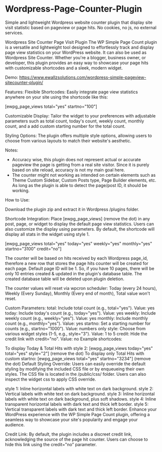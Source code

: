 # Wordpress-Page-Counter-Plugin
Simple and lightweight Wordpress website counter plugin that display site visit statistic based on pageview or page hits. No cookies, no js, no external services.

Wordpress Site Counter Page Visit Plugin
The WP Simple Page Count plugin is a versatile and lightweight tool designed to effortlessly track and display page view statistics on your WordPress website. It can also be used as Wordpress Site Counter. Whether you're a blogger, business owner, or developer, this plugin provides an easy way to showcase your page hits with customizable shortcodes and a sleek, modern widget.

Demo: https://www.ewallzsolutions.com/wordpress-simple-pageview-sitecounter-plugin/

Features:
Flexible Shortcodes: Easily integrate page view statistics anywhere on your site using the shortcode like this:

[ewpg_page_views total="yes" startno="100"]

Customizable Display: Tailor the widget to your preferences with adjustable parameters such as total count, today's count, weekly count, monthly count, and a add custom starting number for the total count.

Styling Options: The plugin offers multiple style options, allowing users to choose from various layouts to match their website's aesthetic.

Notes: 
- Accuracy wise, this plugin does not represent actual or accurate pageview the page is getting from a real site visitor. Since it is purely based on site reload, accuracy is not my main goal here.
- The counter might not working as intended on certain elements such as Theme Custom Sidebar, Custom Posts type, Page Builder elements, etc. As long as the plugin is able to detect the page/post ID, it should be working.

How to Use:

Download the plugin zip and extract it in Wordpress /plugins folder.

Shortcode Integration: Place [ewpg_page_views] (remove the dot) in any post, page, or widget to display the default page view statistics. Users can also customize the display using parameters. By default, the shortcode will display all stats in the widget using style 1.

[ewpg_page_views total="yes" today="yes" weekly="yes" monthly="yes" startno="3100" credit="no"]

The counter will be based on hits received by each Wordpress page_id, therefore a new row that stores the page hits counter will be created for each page. Default page ID will be 1. So, if you have 10 pages, there will be only 10 entries created & updated in the plugin's database table. The created database table will be deleted upon plugin deletion.

The counter values will reset via wpcron scheduler: Today (every 24 hours), Weekly (Every Sunday), Monthly (Every end of month), Total value won't reset.

Custom Parameters:
total: Include total count (e.g., total="yes"). Value: yes
today: Include today's count (e.g., today="yes"). Value: yes
weekly: Include weekly count (e.g., weekly="yes"). Value: yes
monthly: Include monthly count (e.g., monthly="yes"). Value: yes
startno: Set a starting number for counts (e.g., startno="1000"). Value: numbers only
style: Choose from various widget styles (1-5, e.g., style="3"). Value: 1 to 5
credit: Hide the credit link with credit="no". Value: no
Example shortcodes:

To display Today & Total Hits with style 2: [ewpg_page_views today="yes" total="yes" style="2"] (remove the dot)
To display only Total Hits with custom startno: [ewpg_page_views total="yes" startno="3234"] (remove the dot)
Default Styling Override:
Users can easily override the default styling by modifying the included CSS file or by enqueueing their own styles. The CSS file is located in the /public/css/ folder. Users can also inspect the widget css to apply CSS override.

style 1: Inline horizontal labels with white text on dark background.
style 2: Vertical labels with white text on dark background.
style 3: Inline horizontal labels with white text on dark background, plus soft shadows.
style 4: Inline transparent horizontal labels with dark text and thick left border.
style 5: Vertical transparent labels with dark text and thick left border.
Enhance your WordPress experience with the WP Simple Page Count plugin, offering a seamless way to showcase your site's popularity and engage your audience.



Credit Link: By default, the plugin includes a discreet credit link, acknowledging the source of the page hit counter. Users can choose to hide this link using the credit="no" parameter.
